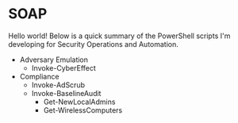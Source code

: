 # SOAP

Hello world! Below is a quick summary of the PowerShell scripts I'm developing for Security Operations and Automation.

* Adversary Emulation
  * Invoke-CyberEffect
* Compliance
  * Invoke-AdScrub
  * Invoke-BaselineAudit
    * Get-NewLocalAdmins
    * Get-WirelessComputers
